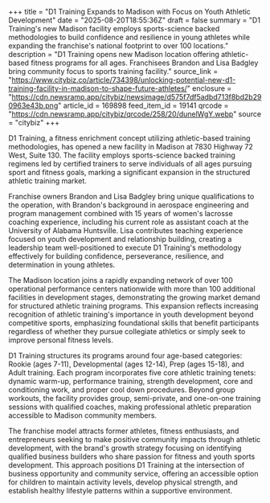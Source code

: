 +++
title = "D1 Training Expands to Madison with Focus on Youth Athletic Development"
date = "2025-08-20T18:55:36Z"
draft = false
summary = "D1 Training's new Madison facility employs sports-science backed methodologies to build confidence and resilience in young athletes while expanding the franchise's national footprint to over 100 locations."
description = "D1 Training opens new Madison location offering athletic-based fitness programs for all ages. Franchisees Brandon and Lisa Badgley bring community focus to sports training facility."
source_link = "https://www.citybiz.co/article/734398/unlocking-potential-new-d1-training-facility-in-madison-to-shape-future-athletes/"
enclosure = "https://cdn.newsramp.app/citybiz/newsimage/d575f7df5adbd713f8bd2b290963e43b.png"
article_id = 169898
feed_item_id = 19141
qrcode = "https://cdn.newsramp.app/citybiz/qrcode/258/20/dunelWgY.webp"
source = "citybiz"
+++

<p>D1 Training, a fitness enrichment concept utilizing athletic-based training methodologies, has opened a new facility in Madison at 7830 Highway 72 West, Suite 130. The facility employs sports-science backed training regimens led by certified trainers to serve individuals of all ages pursuing sport and fitness goals, marking a significant expansion in the structured athletic training market.</p><p>Franchise owners Brandon and Lisa Badgley bring unique qualifications to the operation, with Brandon's background in aerospace engineering and program management combined with 15 years of women's lacrosse coaching experience, including his current role as assistant coach at the University of Alabama Huntsville. Lisa contributes teaching experience focused on youth development and relationship building, creating a leadership team well-positioned to execute D1 Training's methodology effectively for building confidence, perseverance, resilience, and determination in young athletes.</p><p>The Madison location joins a rapidly expanding network of over 100 operational performance centers nationwide with more than 100 additional facilities in development stages, demonstrating the growing market demand for structured athletic training programs. This expansion reflects increasing recognition of athletic training's importance in youth development beyond competitive sports, emphasizing foundational skills that benefit participants regardless of whether they pursue collegiate athletics or simply seek to improve personal fitness levels.</p><p>D1 Training structures its programs around four age-based categories: Rookie (ages 7-11), Developmental (ages 12-14), Prep (ages 15-18), and Adult training. Each program incorporates five core athletic training tenets: dynamic warm-up, performance training, strength development, core and conditioning work, and proper cool down procedures. Beyond group workouts, the facility provides group, semi-private, and one-on-one training sessions with qualified coaches, making professional athletic preparation accessible to Madison community members.</p><p>The franchise model attracts former athletes, fitness enthusiasts, and entrepreneurs seeking to make positive community impacts through athletic development, with the brand's growth strategy focusing on identifying qualified business builders who share passion for fitness and youth sports development. This approach positions D1 Training at the intersection of business opportunity and community service, offering an accessible option for children to maintain activity levels, develop physical strength, and establish healthy lifestyle patterns within a supportive environment.</p>